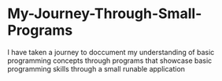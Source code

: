 # My-Journey-Through-Small-Programs
I have taken a journey to doccument my understanding of basic programming concepts through programs that showcase
basic programming skills through a small runable application
